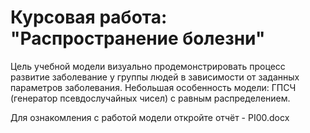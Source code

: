# Курсовая работа: "Распространение болезни"
Цель учебной модели визуально продемонстрировать процесс развитие заболевание у группы людей в зависимости от заданных параметров заболевания. 
Небольшая особенность модели: ГПСЧ (генератор псевдослучайных чисел) с равным распределением.

Для ознакомления с работой модели откройте отчёт - PI00.docx
